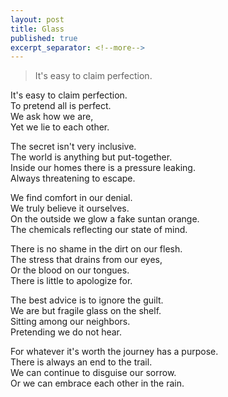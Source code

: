 ```yaml
---
layout: post
title: Glass
published: true
excerpt_separator: <!--more-->
---
```


> It's easy to claim perfection.

It's easy to claim perfection.<br>
To pretend all is perfect.<br>
We ask how we are,<br>
Yet we lie to each other.<br>

<!--more-->

The secret isn't very inclusive.<br>
The world is anything but put-together.<br>
Inside our homes there is a pressure leaking.<br>
Always threatening to escape.<br>

We find comfort in our denial.<br>
We truly believe it ourselves.<br>
On the outside we glow a fake suntan orange.<br>
The chemicals reflecting our state of mind.<br>

There is no shame in the dirt on our flesh.<br>
The stress that drains from our eyes,<br>
Or the blood on our tongues.<br>
There is little to apologize for.<br>

The best advice is to ignore the guilt.<br>
We are but fragile glass on the shelf.<br>
Sitting among our neighbors.<br>
Pretending we do not hear.<br>

For whatever it's worth the journey has a purpose.<br>
There is always an end to the trail.<br>
We can continue to disguise our sorrow.<br>
Or we can embrace each other in the rain.<br>

<!--- //IMAGE IN POST, KEEPING AS AN EXAMPLE// ![_config.yml]({{ site.baseurl }}/images/config.png) --->

